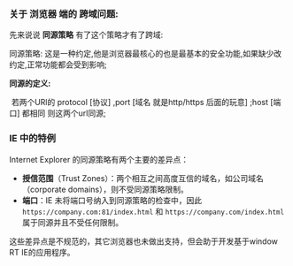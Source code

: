 ### 关于 浏览器 端的 跨域问题:



先来说说 **同源策略**  有了这个策略才有了跨域:

同源策略: 这是一种约定,他是浏览器最核心的也是最基本的安全功能,如果缺少改约定,正常功能都会受到影响;

**同源的定义:** 

​	若两个URl的 protocol [协议] ,port [域名 就是http/https 后面的玩意] ;host [端口] 都相同 则这两个url同源;







### **IE 中的特例**



Internet Explorer 的同源策略有两个主要的差异点：

- **授信范围**（Trust Zones）：两个相互之间高度互信的域名，如公司域名（corporate domains），则不受同源策略限制。
- **端口**：IE 未将端口号纳入到同源策略的检查中，因此 `https://company.com:81/index.html` 和 `https://company.com/index.html`  属于同源并且不受任何限制。

这些差异点是不规范的，其它浏览器也未做出支持，但会助于开发基于window RT IE的应用程序。